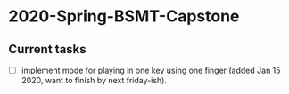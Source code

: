 # 2020-Spring-BSMT-Capstone

## Current tasks
- [ ] implement mode for playing in one key using one finger (added Jan 15 2020, want to finish by next friday-ish).
